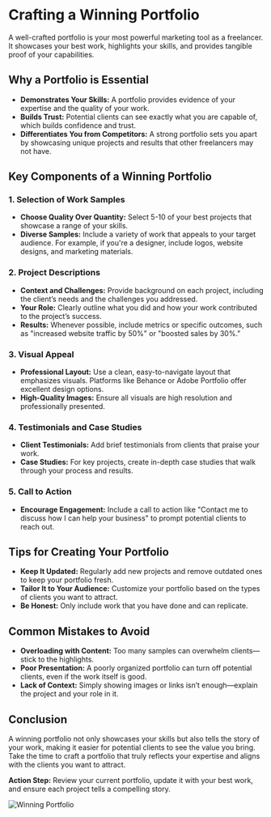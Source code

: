 # Crafting a Winning Portfolio

A well-crafted portfolio is your most powerful marketing tool as a freelancer. It showcases your best work, highlights your skills, and provides tangible proof of your capabilities.

## Why a Portfolio is Essential

- **Demonstrates Your Skills:** A portfolio provides evidence of your expertise and the quality of your work.
- **Builds Trust:** Potential clients can see exactly what you are capable of, which builds confidence and trust.
- **Differentiates You from Competitors:** A strong portfolio sets you apart by showcasing unique projects and results that other freelancers may not have.

## Key Components of a Winning Portfolio

### 1. **Selection of Work Samples**

- **Choose Quality Over Quantity:** Select 5-10 of your best projects that showcase a range of your skills.
- **Diverse Samples:** Include a variety of work that appeals to your target audience. For example, if you're a designer, include logos, website designs, and marketing materials.

### 2. **Project Descriptions**

- **Context and Challenges:** Provide background on each project, including the client’s needs and the challenges you addressed.
- **Your Role:** Clearly outline what you did and how your work contributed to the project’s success.
- **Results:** Whenever possible, include metrics or specific outcomes, such as "increased website traffic by 50%" or "boosted sales by 30%."

### 3. **Visual Appeal**

- **Professional Layout:** Use a clean, easy-to-navigate layout that emphasizes visuals. Platforms like Behance or Adobe Portfolio offer excellent design options.
- **High-Quality Images:** Ensure all visuals are high resolution and professionally presented.

### 4. **Testimonials and Case Studies**

- **Client Testimonials:** Add brief testimonials from clients that praise your work.
- **Case Studies:** For key projects, create in-depth case studies that walk through your process and results.

### 5. **Call to Action**

- **Encourage Engagement:** Include a call to action like "Contact me to discuss how I can help your business" to prompt potential clients to reach out.

## Tips for Creating Your Portfolio

- **Keep It Updated:** Regularly add new projects and remove outdated ones to keep your portfolio fresh.
- **Tailor It to Your Audience:** Customize your portfolio based on the types of clients you want to attract.
- **Be Honest:** Only include work that you have done and can replicate.

## Common Mistakes to Avoid

- **Overloading with Content:** Too many samples can overwhelm clients—stick to the highlights.
- **Poor Presentation:** A poorly organized portfolio can turn off potential clients, even if the work itself is good.
- **Lack of Context:** Simply showing images or links isn’t enough—explain the project and your role in it.

## Conclusion

A winning portfolio not only showcases your skills but also tells the story of your work, making it easier for potential clients to see the value you bring. Take the time to craft a portfolio that truly reflects your expertise and aligns with the clients you want to attract.

**Action Step:** Review your current portfolio, update it with your best work, and ensure each project tells a compelling story.

![Winning Portfolio](./images/winning-portfolio.png)

